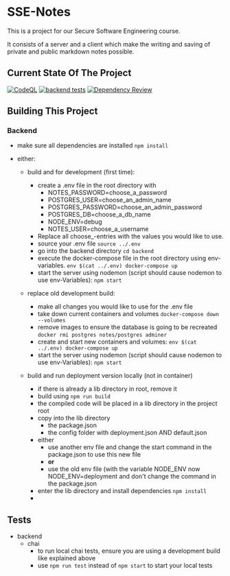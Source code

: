 # SSE-Notes

This is a project for our Secure Software Engineering course.

It consists of a server and a client which make the writing and saving of private and public markdown notes possible.

## Current State Of The Project
[![CodeQL](https://github.com/BranAndSceolan/SSE-Notes/actions/workflows/codeql-analysis/badge.svg?branch=development&event=pull_request)](https://github.com/BranAndSceolan/SSE-Notes/actions/workflows/codeql-analysis)
[![backend tests](https://github.com/BranAndSceolan/SSE-Notes/actions/workflows/backend-test/badge.svg?branch=development&event=pull_request)](https://github.com/BranAndSceolan/SSE-Notes/actions/workflows/backend-test)
[![Dependency Review](https://github.com/BranAndSceolan/SSE-Notes/actions/workflows/dependency-review/badge.svg?branch=development&event=pull_request)](https://github.com/BranAndSceolan/SSE-Notes/actions/workflows/dependency-review)

## Building This Project

### Backend
* make sure all dependencies are installed ``npm install``
* either:

  * build and for development (first time):
    * create a .env file in the root directory with
      * NOTES_PASSWORD=choose_a_password
      * POSTGRES_USER=choose_an_admin_name
      * POSTGRES_PASSWORD=choose_an_admin_password
      * POSTGRES_DB=choose_a_db_name
      * NODE_ENV=debug
      * NOTES_USER=choose_a_username
    * Replace all choose_-entries with the values you would like to use.
    * source your .env file  ``source ../.env``
    * go into the backend directory ``cd backend``
    * execute the docker-compose file in the root directory using env-variables. ``env $(cat ../.env) docker-compose up``
    * start the server using nodemon (script should cause nodemon to use env-Variables): ``npm start``

  * replace old development build:
    * make all changes you would like to use for the .env file
    * take down current containers and volumes ``docker-compose down --volumes``
    * remove images to ensure the database is going to be recreated ``docker rmi postgres notes/postgres adminer``
    * create and start new containers and volumes: ``env $(cat ../.env) docker-compose up``
    * start the server using nodemon (script should cause nodemon to use env-Variables): ``npm start``

  * build and run deployment version locally (not in container)
    * if there is already a lib directory in root, remove it
    * build using ``npm run build``
    * the compiled code will be placed in a lib directory in the project root
    * copy into the lib directory
      * the package.json
      * the config folder with deployment.json AND default.json
    * either 
      - use another env file and change the start command in the package.json to use this new file
      - **or**
      - use the old env file (with the variable NODE_ENV now NODE_ENV=deployment and don't change the command in the package.json
    * enter the lib directory and install dependencies ``npm install``
    * 

## Tests
  * backend
    * chai
      * to run local chai tests, ensure you are using a development build like explained above
      * use ``npm run test`` instead of ``npm start`` to start your local tests
